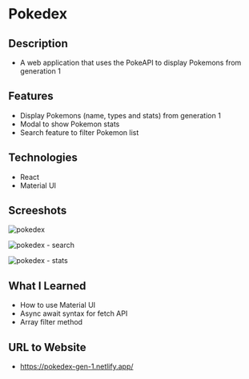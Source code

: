 # Pokedex

## Description
* A web application that uses the PokeAPI to display Pokemons from generation 1

## Features 
* Display Pokemons (name, types and stats) from generation 1
* Modal to show Pokemon stats 
* Search feature to filter Pokemon list

## Technologies
* React
* Material UI

## Screeshots
![pokedex](https://user-images.githubusercontent.com/90397446/222297811-ae6e126f-85a8-45f5-8939-ab63fbec8c6e.png)

![pokedex - search](https://user-images.githubusercontent.com/90397446/222297793-6d0d8683-eb9c-4117-90d4-a4d2ef9158d5.png)

![pokedex - stats](https://user-images.githubusercontent.com/90397446/222298216-61b126ec-632c-4ba4-9cd7-834290090939.png)

## What I Learned
* How to use Material UI
* Async await syntax for fetch API
* Array filter method

## URL to Website
* https://pokedex-gen-1.netlify.app/

